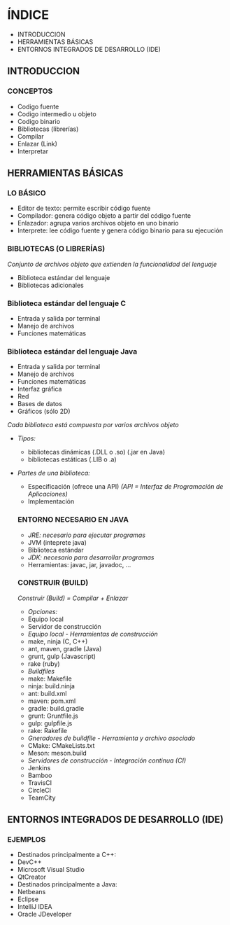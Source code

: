 # ÍNDICE
* INTRODUCCION
* HERRAMIENTAS BÁSICAS
* ENTORNOS INTEGRADOS DE DESARROLLO (IDE)


## INTRODUCCION
### CONCEPTOS
* Codigo fuente
* Codigo intermedio u objeto
* Codigo binario
* Bibliotecas (librerías)
* Compilar
* Enlazar (Link)
* Interpretar

## HERRAMIENTAS BÁSICAS
### LO BÁSICO
* Editor de texto: permite escribir código fuente
* Compilador: genera código objeto a partir del código fuente
* Enlazador: agrupa varios archivos objeto en uno binario
* Interprete: lee código fuente y genera código binario para su ejecución

### BIBLIOTECAS (O LIBRERÍAS)
_Conjunto de archivos objeto que extienden la funcionalidad del lenguaje_
* Biblioteca estándar del lenguaje
* Bibliotecas adicionales

### Biblioteca estándar del lenguaje C
* Entrada y salida por terminal
* Manejo de archivos
* Funciones matemáticas
### Biblioteca estándar del lenguaje Java
* Entrada y salida por terminal
* Manejo de archivos
* Funciones matemáticas
* Interfaz gráfica
* Red
* Bases de datos
* Gráficos (sólo 2D)
   
_Cada biblioteca está compuesta por varios archivos objeto_
* _Tipos:_
   * bibliotecas dinámicas (.DLL o .so) (.jar en Java)
   * bibliotecas estáticas (.LIB o .a)
* _Partes de una biblioteca:_
   * Especificación (ofrece una API)  _(API = Interfaz de Programación de Aplicaciones)_
   * Implementación
  
  ### ENTORNO NECESARIO EN JAVA
  * _JRE: necesario para ejecutar programas_
   * JVM (inteprete java)
   * Biblioteca estándar
  * _JDK: necesario para desarrollar programas_
   * Herramientas: javac, jar, javadoc, ...
   
  ### CONSTRUIR (BUILD) 
  _Construir (Build) = Compilar + Enlazar_
  * _Opciones:_
   * Equipo local
   * Servidor de construcción
  * _Equipo local - Herramientas de construcción_
   * make, ninja (C, C++)
   * ant, maven, gradle (Java)
   * grunt, gulp (Javascript)
   * rake (ruby)
  * _Buildfiles_
   * make: Makefile
   * ninja: build.ninja
   * ant: build.xml
   * maven: pom.xml
   * gradle: build.gradle
   * grunt: Gruntfile.js
   * gulp: gulpfile.js
   * rake: Rakefile
  * _Gneradores de buildfile - Herramienta y archivo asociado_
   * CMake: CMakeLists.txt
   * Meson: meson.build
  * _Servidores de construcción - Integración continua (CI)_
   * Jenkins
   * Bamboo
   * TravisCI
   * CircleCI
   * TeamCity
## ENTORNOS INTEGRADOS DE DESARROLLO (IDE)
 ### EJEMPLOS
 * Destinados principalmente a C++:
  * DevC++
  * Microsoft Visual Studio
  * QtCreator
 * Destinados principalmente a Java:
  * Netbeans
  * Eclipse
  * IntelliJ IDEA
  * Oracle JDeveloper
